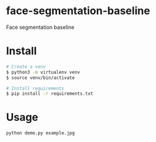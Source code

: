# face-segmentation-baseline

Face segmentation baseline

# Install

```bash
# Create a venv
$ python3 -m virtualenv venv
$ source venv/bin/activate

# Install requirements
$ pip install -r requirements.txt
```

# Usage
```bash
python demo.py example.jpg
```
